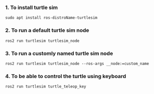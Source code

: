 ### 1. To install turtle sim 

```
sudo apt install ros-distroName-turtlesim
```


### 2. To run a default turtle sim node 

```
ros2 run turtlesim turtlesim_node
```

### 3. To run a customly named turtle sim node 

```
ros2 run turtlesim turtlesim_node --ros-args __node:=custom_name
```


### 4. To be able to control the turtle using keyboard 

```
ros2 run turtlesim turtle_teleop_key
```
